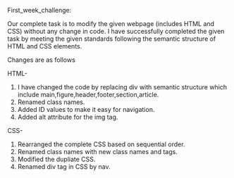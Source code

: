 First_week_challenge:

Our complete task is to modify the given webpage (includes HTML and CSS) without any change in code.
I have successfully completed the given task by meeting the given standards following the semantic structure of HTML and CSS elements.

Changes are as follows

HTML-
1. I have changed the code by replacing div with semantic structure which include main,figure,header,footer,section,article.
2. Renamed class names.
3. Added ID values to make it easy for navigation.
4. Added alt attribute for the img tag.

CSS-
1. Rearranged the complete CSS based on sequential order.
2. Renamed class names with new class names and tags.
3. Modified the dupliate CSS.
4. Renamed div tag in CSS by nav.